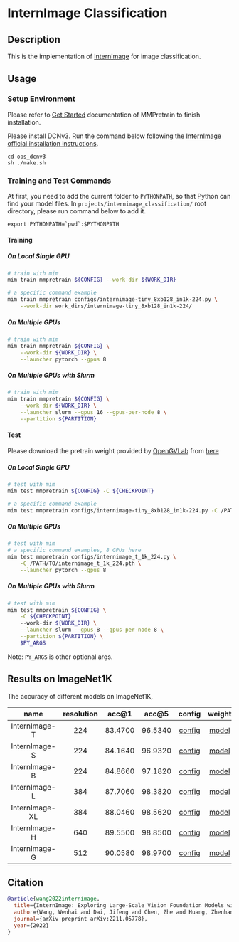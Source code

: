 # InternImage Classification

## Description

This is the implementation of [InternImage](https://arxiv.org/abs/2211.05778) for image classification.

## Usage

### Setup Environment

Please refer to [Get Started](https://mmpretrain.readthedocs.io/en/latest/get_started.html) documentation of MMPretrain to finish installation.

Please install DCNv3. Run the command below following the [ InternImage official installation instructions](https://github.com/OpenGVLab/InternImage/blob/master/classification/README.md).

```shell
cd ops_dcnv3
sh ./make.sh
```

### Training and Test Commands

At first, you need to add the current folder to `PYTHONPATH`, so that Python can find your model files. In `projects/internimage_classification/` root directory, please run command below to add it.

```shell
export PYTHONPATH=`pwd`:$PYTHONPATH
```

#### Training

##### On Local Single GPU

```bash
# train with mim
mim train mmpretrain ${CONFIG} --work-dir ${WORK_DIR}

# a specific command example
mim train mmpretrain configs/internimage-tiny_8xb128_in1k-224.py \
	--work-dir work_dirs/internimage-tiny_8xb128_in1k-224/
```

##### On Multiple GPUs

```bash
# train with mim
mim train mmpretrain ${CONFIG} \
    --work-dir ${WORK_DIR} \
    --launcher pytorch --gpus 8
```

##### On Multiple GPUs with Slurm

```bash
# train with mim
mim train mmpretrain ${CONFIG} \
    --work-dir ${WORK_DIR} \
    --launcher slurm --gpus 16 --gpus-per-node 8 \
    --partition ${PARTITION}
```

#### Test

Please download the pretrain weight provided by [OpenGVLab](https://github.com/OpenGVLab/) from [here](https://huggingface.co/OpenGVLab/InternImage/tree/main)

##### On Local Single GPU

```bash
# test with mim
mim test mmpretrain ${CONFIG} -C ${CHECKPOINT}

# a specific command example
mim test mmpretrain configs/internimage-tiny_8xb128_in1k-224.py -C /PATH/TO/internimage_t_1k_224.pth
```

##### On Multiple GPUs

```bash
# test with mim
# a specific command examples, 8 GPUs here
mim test mmpretrain configs/internimage_t_1k_224.py \
	-C /PATH/TO/internimage_t_1k_224.pth \
    --launcher pytorch --gpus 8
```

##### On Multiple GPUs with Slurm

```bash
# test with mim
mim test mmpretrain ${CONFIG} \
    -C ${CHECKPOINT}
    --work-dir ${WORK_DIR} \
    --launcher slurm --gpus 8 --gpus-per-node 8 \
    --partition ${PARTITION} \
    $PY_ARGS
```

Note: `PY_ARGS` is other optional args.

## Results on ImageNet1K

The accuracy of different models on ImageNet1K,

|      name      | resolution |  acc@1  |  acc@5  |                          config                           |                                              weight                                               |
| :------------: | :--------: | :-----: | :-----: | :-------------------------------------------------------: | :-----------------------------------------------------------------------------------------------: |
| InternImage-T  |    224     | 83.4700 | 96.5340 |  [config](./configs/internimage-tiny_8xb128_in1k-224.py)  |    [model](https://huggingface.co/OpenGVLab/InternImage/resolve/main/internimage_t_1k_224.pth)    |
| InternImage-S  |    224     | 84.1640 | 96.9320 | [config](./configs/internimage-small_8xb128_in1k-224.py)  |    [model](https://huggingface.co/OpenGVLab/InternImage/resolve/main/internimage_s_1k_224.pth)    |
| InternImage-B  |    224     | 84.8660 | 97.1820 |  [config](./configs/internimage-base_8xb128_in1k-224.py)  |    [model](https://huggingface.co/OpenGVLab/InternImage/resolve/main/internimage_b_1k_224.pth)    |
| InternImage-L  |    384     | 87.7060 | 98.3820 | [config](./configs/internimage-large_8xb128_in1k-384.py)  | [model](https://huggingface.co/OpenGVLab/InternImage/resolve/main/internimage_l_22kto1k_384.pth)  |
| InternImage-XL |    384     | 88.0460 | 98.5620 | [config](./configs/internimage-xlagre_8xb128_in1k-384.py) | [model](https://huggingface.co/OpenGVLab/InternImage/resolve/main/internimage_xl_22kto1k_384.pth) |
| InternImage-H  |    640     | 89.5500 | 98.8500 |  [config](./configs/internimage-huge_8xb128_in1k-640.py)  | [model](https://huggingface.co/OpenGVLab/InternImage/resolve/main/internimage_h_22kto1k_640.pth)  |
| InternImage-G  |    512     | 90.0580 | 98.9700 | [config](./configs/internimage-giant_8xb128_in1k-512.py)  | [model](https://huggingface.co/OpenGVLab/InternImage/resolve/main/internimage_g_22kto1k_512.pth)  |

## Citation

```bibtex
@article{wang2022internimage,
  title={InternImage: Exploring Large-Scale Vision Foundation Models with Deformable Convolutions},
  author={Wang, Wenhai and Dai, Jifeng and Chen, Zhe and Huang, Zhenhang and Li, Zhiqi and Zhu, Xizhou and Hu, Xiaowei and Lu, Tong and Lu, Lewei and Li, Hongsheng and others},
  journal={arXiv preprint arXiv:2211.05778},
  year={2022}
}
```

